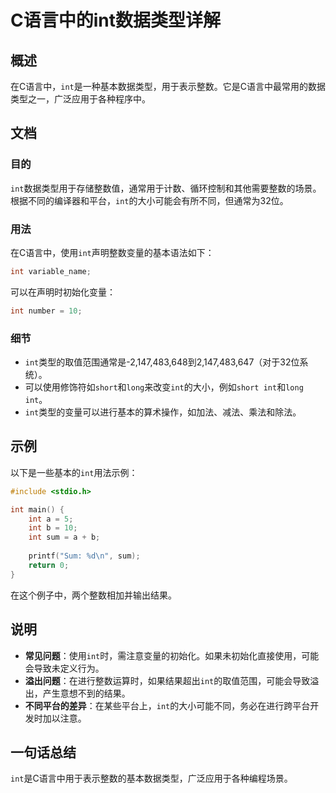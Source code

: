 <!--
Meta Description: # C语言中的int数据类型详解 ## 概述 在C语言中，`int`是一种基本数据类型，用于表示整数。它是C语言中最常用的数据类型之一，广泛应用于各种程序中。 ## 文档 ### 目的 `int`数据类型用于存储整数值，通常用于计数、循环控制和其他需要整数的场景。根据不同的编译器和平台，`int`的...
Meta Keywords: int, sum, 在c语言中, 147, 483
-->

# C语言中的int数据类型详解

## 概述
在C语言中，`int`是一种基本数据类型，用于表示整数。它是C语言中最常用的数据类型之一，广泛应用于各种程序中。

## 文档
### 目的
`int`数据类型用于存储整数值，通常用于计数、循环控制和其他需要整数的场景。根据不同的编译器和平台，`int`的大小可能会有所不同，但通常为32位。

### 用法
在C语言中，使用`int`声明整数变量的基本语法如下：
```c
int variable_name;
```
可以在声明时初始化变量：
```c
int number = 10;
```

### 细节
- `int`类型的取值范围通常是-2,147,483,648到2,147,483,647（对于32位系统）。
- 可以使用修饰符如`short`和`long`来改变`int`的大小，例如`short int`和`long int`。
- `int`类型的变量可以进行基本的算术操作，如加法、减法、乘法和除法。

## 示例
以下是一些基本的`int`用法示例：
```c
#include <stdio.h>

int main() {
    int a = 5;
    int b = 10;
    int sum = a + b;
    
    printf("Sum: %d\n", sum);
    return 0;
}
```
在这个例子中，两个整数相加并输出结果。

## 说明
- **常见问题**：使用`int`时，需注意变量的初始化。如果未初始化直接使用，可能会导致未定义行为。
- **溢出问题**：在进行整数运算时，如果结果超出`int`的取值范围，可能会导致溢出，产生意想不到的结果。
- **不同平台的差异**：在某些平台上，`int`的大小可能不同，务必在进行跨平台开发时加以注意。

## 一句话总结
`int`是C语言中用于表示整数的基本数据类型，广泛应用于各种编程场景。